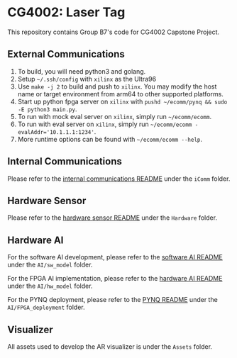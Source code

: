 # CG4002: Laser Tag

This repository contains Group B7's code for CG4002 Capstone Project.

## External Communications
1. To build, you will need python3 and golang.
1. Setup `~/.ssh/config` with `xilinx` as the Ultra96
1. Use `make -j 2` to build and push to `xilinx`. You may modify the host name or target environment from arm64 to other supported platforms.
1. Start up python fpga server on `xilinx` with `pushd ~/ecomm/pynq && sudo -E python3 main.py`.
1. To run with mock eval server on `xilinx`, simply run `~/ecomm/ecomm`.
1. To run with eval server on `xilinx`, simply run `~/ecomm/ecomm -evalAddr='10.1.1.1:1234'`.
1. More runtime options can be found with `~/ecomm/ecomm --help`.

## Internal Communications
Please refer to the [internal communications README](iComm/README.md) under the `iComm` folder.

## Hardware Sensor
Please refer to the [hardware sensor README](Hardware/README.md) under the `Hardware` folder.

## Hardware AI
For the software AI development, please refer to the [software AI README](AI/sw_model/README.md) under the `AI/sw_model` folder.

For the FPGA AI implementation, please refer to the [hardware AI README](AI/hw_model/README.md) under the `AI/hw_model` folder.

For the PYNQ deployment, please refer to the [PYNQ README](AI/FPGA_deployment/README.md) under the `AI/FPGA_deployment` folder.

## Visualizer
All assets used to develop the AR visualizer is under the `Assets` folder.